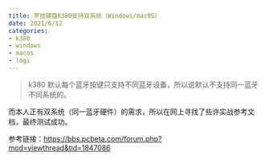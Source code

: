 ```yaml
---
title: 罗技键盘K380支持双系统（Windows/macOS）
date: 2021/6/12
categories:
- k380
- windows
- macos
- logi
---
```

> k380 默认每个蓝牙按键只支持不同蓝牙设备，所以说默认不支持同一蓝牙不同系统的。

而本人正有双系统（同一蓝牙硬件）的需求，所以在网上寻找了些许实战参考文档，最终测试成功。

参考链接：https://bbs.pcbeta.com/forum.php?mod=viewthread&tid=1847086